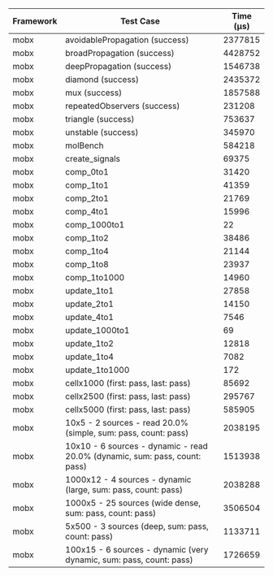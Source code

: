 | Framework | Test Case | Time (μs) |
| --- | --- | --- |
| mobx | avoidablePropagation (success) | 2377815 |
| mobx | broadPropagation (success) | 4428752 |
| mobx | deepPropagation (success) | 1546738 |
| mobx | diamond (success) | 2435372 |
| mobx | mux (success) | 1857588 |
| mobx | repeatedObservers (success) | 231208 |
| mobx | triangle (success) | 753637 |
| mobx | unstable (success) | 345970 |
| mobx | molBench | 584218 |
| mobx | create_signals | 69375 |
| mobx | comp_0to1 | 31420 |
| mobx | comp_1to1 | 41359 |
| mobx | comp_2to1 | 21769 |
| mobx | comp_4to1 | 15996 |
| mobx | comp_1000to1 | 22 |
| mobx | comp_1to2 | 38486 |
| mobx | comp_1to4 | 21144 |
| mobx | comp_1to8 | 23937 |
| mobx | comp_1to1000 | 14960 |
| mobx | update_1to1 | 27858 |
| mobx | update_2to1 | 14150 |
| mobx | update_4to1 | 7546 |
| mobx | update_1000to1 | 69 |
| mobx | update_1to2 | 12818 |
| mobx | update_1to4 | 7082 |
| mobx | update_1to1000 | 172 |
| mobx | cellx1000 (first: pass, last: pass) | 85692 |
| mobx | cellx2500 (first: pass, last: pass) | 295767 |
| mobx | cellx5000 (first: pass, last: pass) | 585905 |
| mobx | 10x5 - 2 sources - read 20.0% (simple, sum: pass, count: pass) | 2038195 |
| mobx | 10x10 - 6 sources - dynamic - read 20.0% (dynamic, sum: pass, count: pass) | 1513938 |
| mobx | 1000x12 - 4 sources - dynamic (large, sum: pass, count: pass) | 2038288 |
| mobx | 1000x5 - 25 sources (wide dense, sum: pass, count: pass) | 3506504 |
| mobx | 5x500 - 3 sources (deep, sum: pass, count: pass) | 1133711 |
| mobx | 100x15 - 6 sources - dynamic (very dynamic, sum: pass, count: pass) | 1726659 |
